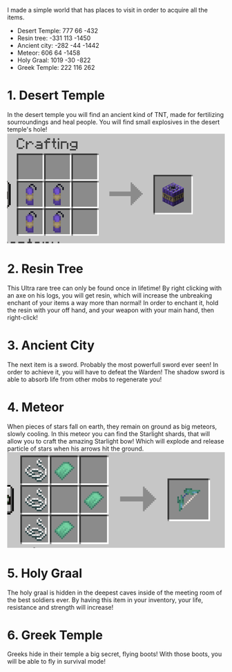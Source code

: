 I made a simple world that has places to visit in order to acquire all the items.

- Desert Temple: 777 66 -432
- Resin tree: -331 113 -1450
- Ancient city: -282 -44 -1442
- Meteor: 606 64 -1458
- Holy Graal: 1019 -30 -822
- Greek Temple: 222 116 262

# 1. Desert Temple
In the desert temple you will find an ancient kind of TNT, made for fertilizing sourroundings and heal people.
You will find small explosives in the desert temple's hole!
![img.png](img.png) 

# 2. Resin Tree
This Ultra rare tree can only be found once in lifetime! By right clicking with an axe on his logs, you will get resin, which will increase the unbreaking enchant of your items a way more than normal! In order to enchant it, hold the resin with your off hand, and your weapon with your main hand, then right-click!

# 3. Ancient City
The next item is a sword. Probably the most powerfull sword ever seen! In order to achieve it, you will have to defeat the Warden! The shadow sword is able to absorb life from other mobs to regenerate you!

# 4. Meteor
When pieces of stars fall on earth, they remain on ground as big meteors, slowly cooling. In this meteor you can find the Starlight shards, that will allow you to craft the amazing Starlight bow! Which will explode and release particle of stars when his arrows hit the ground.
![img_1.png](img_1.png)
# 5. Holy Graal
The holy graal is hidden in the deepest caves inside of the meeting room of the best soldiers ever. By having this item in your inventory, your life, resistance and strength will increase!

# 6. Greek Temple
Greeks hide in their temple a big secret, flying boots! With those boots, you will be able to fly in survival mode!


